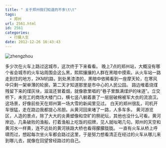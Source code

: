 ```yaml
---
title: " 关于郑州我们知道的不多\t\t"
tags:
  - 郑州
url: 2561.html
id: 2561
categories:
  - 行摄人生
date: 2012-12-26 16:43:43
---
```


![](../../../images/2012/12/zhengzhou.jpg "zhengzhou") 

多少次在火车上路过这城市，这次终于下来看看。 晚上7点的郑州站，大概没有哪个省会城市的火车站周围会这么黑，熙熙攘攘的人群在黑暗中摸索。从火车站一路走到住的地方，2KM的路，到处黑漆漆的，黑暗中依稀看到一座摩天轮，在寒风中只剩一架单薄的轮廓，第二天才知道那里是市中心的人民公园。 路边堆着烧煤残留下来的煤灰块，滋滋还冒着烟，就像歌里唱的“巷子里飘满煤炉的味道”。立交桥下，未完工的商场大楼门口，横七竖八躺着裹了一层层破棉被军大衣的流浪汉。这场景，好像前些天在郑州第一场大雪的新闻里见过。 白天的郑州很乱，司机开车很猛，走在路边我都提心吊胆。从黄河回来堵了一路，人多车多。 黄河游览区，人造的景点，除了大大的炎黄塑像和空旷的祭祀坛，其他也没什么可看。黄河岸边，几条破败的渔船，打着渔船上吃饭的招牌，见人就吆喝几句。郑州的天空和黄河水一样黄，连不远处的黄河铁路大桥也看得朦朦胧胧。 一直有火车从桥上呼啸而过，想起每次坐火车都会路过这里，于是努力想看清正在经过的火车从哪儿来到哪儿去，就像在回望曾经路过的自己。